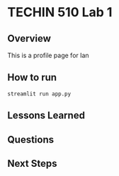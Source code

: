 # TECHIN 510 Lab 1

## Overview

This is a profile page for Ian

## How to run

```
streamlit run app.py
```

## Lessons Learned

## Questions

## Next Steps